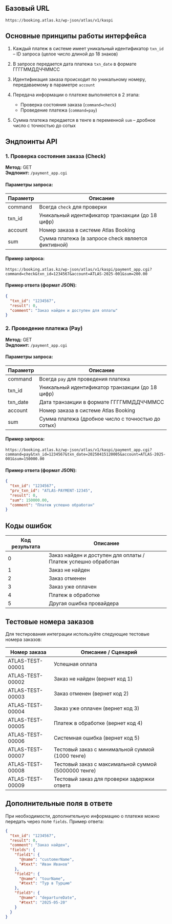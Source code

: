 
## Базовый URL

```
https://booking.atlas.kz/wp-json/atlas/v1/kaspi
```

## Основные принципы работы интерфейса

1. Каждый платеж в системе имеет уникальный идентификатор `txn_id` – ID запроса (целое число длиной до 18 знаков)

2. В запросе передается дата платежа `txn_date` в формате ГГГГММДДЧЧММСС

3. Идентификация заказа происходит по уникальному номеру, передаваемому в параметре `account`

4. Передача информации о платеже выполняется в 2 этапа:
   - Проверка состояния заказа (`command=check`)
   - Проведение платежа (`command=pay`)

5. Сумма платежа передается в тенге в переменной `sum` – дробное число с точностью до сотых

## Эндпоинты API

### 1. Проверка состояния заказа (Check)

**Метод:** GET  
**Эндпоинт:** `/payment_app.cgi`

#### Параметры запроса:

| Параметр | Описание |
|----------|----------|
| command | Всегда `check` для проверки |
| txn_id | Уникальный идентификатор транзакции (до 18 цифр) |
| account | Номер заказа в системе Atlas Booking |
| sum | Сумма платежа (в запросе check является фиктивной) |

#### Пример запроса:

```
https://booking.atlas.kz/wp-json/atlas/v1/kaspi/payment_app.cgi?command=check&txn_id=1234567&account=ATLAS-2025-001&sum=200.00
```

#### Пример ответа (формат JSON):

```json
{
  "txn_id": "1234567",
  "result": 0,
  "comment": "Заказ найден и доступен для оплаты"
}
```

### 2. Проведение платежа (Pay)

**Метод:** GET  
**Эндпоинт:** `/payment_app.cgi`

#### Параметры запроса:

| Параметр | Описание |
|----------|----------|
| command | Всегда `pay` для проведения платежа |
| txn_id | Уникальный идентификатор транзакции (до 18 цифр) |
| txn_date | Дата транзакции в формате ГГГГММДДЧЧММСС |
| account | Номер заказа в системе Atlas Booking |
| sum | Сумма платежа (дробное число с точностью до сотых) |

#### Пример запроса:

```
https://booking.atlas.kz/wp-json/atlas/v1/kaspi/payment_app.cgi?command=pay&txn_id=1234567&txn_date=20250415120005&account=ATLAS-2025-001&sum=150000.00
```

#### Пример ответа (формат JSON):

```json
{
  "txn_id": "1234567",
  "prv_txn_id": "ATLAS-PAYMENT-12345",
  "result": 0,
  "sum": 150000.00,
  "comment": "Платеж успешно обработан"
}
```

## Коды ошибок

| Код результата | Описание |
|----------------|----------|
| 0 | Заказ найден и доступен для оплаты / Платеж успешно обработан |
| 1 | Заказ не найден |
| 2 | Заказ отменен |
| 3 | Заказ уже оплачен |
| 4 | Платеж в обработке |
| 5 | Другая ошибка провайдера |

## Тестовые номера заказов

Для тестирования интеграции используйте следующие тестовые номера заказов:

| Номер заказа | Описание / Сценарий |
|--------------|---------------------|
| ATLAS-TEST-00001 | Успешная оплата |
| ATLAS-TEST-00002 | Заказ не найден (вернет код 1) |
| ATLAS-TEST-00003 | Заказ отменен (вернет код 2) |
| ATLAS-TEST-00004 | Заказ уже оплачен (вернет код 3) |
| ATLAS-TEST-00005 | Платеж в обработке (вернет код 4) |
| ATLAS-TEST-00006 | Системная ошибка (вернет код 5) |
| ATLAS-TEST-00007 | Тестовый заказ с минимальной суммой (1000 тенге) |
| ATLAS-TEST-00008 | Тестовый заказ с максимальной суммой (5000000 тенге) |
| ATLAS-TEST-00009 | Тестовый заказ для проверки задержки ответа |

## Дополнительные поля в ответе

При необходимости, дополнительную информацию о платеже можно передать через поле `fields`. Пример ответа:

```json
{
  "txn_id": "1234567",
  "result": 0,
  "comment": "Заказ найден",
  "fields": {
    "field1": {
      "@name": "customerName",
      "#text": "Иван Иванов"
    },
    "field2": {
      "@name": "tourName",
      "#text": "Тур в Турцию"
    },
    "field3": {
      "@name": "departureDate",
      "#text": "2025-05-20"
    }
  }
}
```


